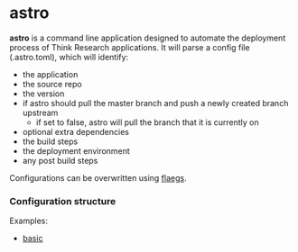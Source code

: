 # astro

**astro** is a command line application designed to automate the deployment process of Think Research applications. It will parse a config file (.astro.toml), which will identify:

  - the application
  - the source repo
  - the version
  - if astro should pull the master branch and push a newly created branch upstream
    - if set to false, astro will pull the branch that it is currently on
  - optional extra dependencies
  - the build steps
  - the deployment environment
  - any post build steps

Configurations can be overwritten using [flaegs](https://github.com/containous/flaeg).

### Configuration structure

Examples:

  - [basic](examples/basic_example.toml)
